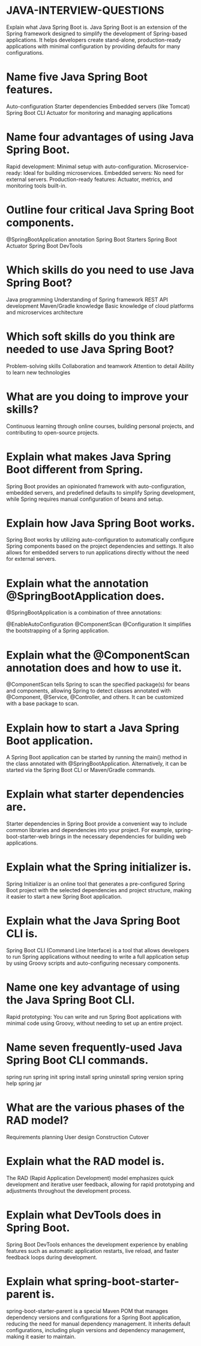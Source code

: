# JAVA-INTERVIEW-QUESTIONS

Explain what Java Spring Boot is.
Java Spring Boot is an extension of the Spring framework designed to simplify the development of Spring-based applications. It helps developers create stand-alone, production-ready applications with minimal configuration by providing defaults for many configurations.

# Name five Java Spring Boot features.

Auto-configuration
Starter dependencies
Embedded servers (like Tomcat)
Spring Boot CLI
Actuator for monitoring and managing applications

# Name four advantages of using Java Spring Boot.

Rapid development: Minimal setup with auto-configuration.
Microservice-ready: Ideal for building microservices.
Embedded servers: No need for external servers.
Production-ready features: Actuator, metrics, and monitoring tools built-in.

# Outline four critical Java Spring Boot components.
@SpringBootApplication annotation
Spring Boot Starters
Spring Boot Actuator
Spring Boot DevTools

# Which skills do you need to use Java Spring Boot?
Java programming
Understanding of Spring framework
REST API development
Maven/Gradle knowledge
Basic knowledge of cloud platforms and microservices architecture

# Which soft skills do you think are needed to use Java Spring Boot?
Problem-solving skills
Collaboration and teamwork
Attention to detail
Ability to learn new technologies

# What are you doing to improve your skills?
Continuous learning through online courses, building personal projects, and contributing to open-source projects.

# Explain what makes Java Spring Boot different from Spring.
Spring Boot provides an opinionated framework with auto-configuration, embedded servers, and predefined defaults to simplify Spring development, while Spring requires manual configuration of beans and setup.

# Explain how Java Spring Boot works.
Spring Boot works by utilizing auto-configuration to automatically configure Spring components based on the project dependencies and settings. It also allows for embedded servers to run applications directly without the need for external servers.

# Explain what the annotation @SpringBootApplication does.
@SpringBootApplication is a combination of three annotations:

@EnableAutoConfiguration
@ComponentScan
@Configuration
It simplifies the bootstrapping of a Spring application.

# Explain what the @ComponentScan annotation does and how to use it.
@ComponentScan tells Spring to scan the specified package(s) for beans and components, allowing Spring to detect classes annotated with @Component, @Service, @Controller, and others. It can be customized with a base package to scan.

# Explain how to start a Java Spring Boot application.
A Spring Boot application can be started by running the main() method in the class annotated with @SpringBootApplication. Alternatively, it can be started via the Spring Boot CLI or Maven/Gradle commands.

# Explain what starter dependencies are.
Starter dependencies in Spring Boot provide a convenient way to include common libraries and dependencies into your project. For example, spring-boot-starter-web brings in the necessary dependencies for building web applications.

# Explain what the Spring initializer is.
Spring Initializer is an online tool that generates a pre-configured Spring Boot project with the selected dependencies and project structure, making it easier to start a new Spring Boot application.

# Explain what the Java Spring Boot CLI is.
Spring Boot CLI (Command Line Interface) is a tool that allows developers to run Spring applications without needing to write a full application setup by using Groovy scripts and auto-configuring necessary components.

# Name one key advantage of using the Java Spring Boot CLI.
Rapid prototyping: You can write and run Spring Boot applications with minimal code using Groovy, without needing to set up an entire project.

# Name seven frequently-used Java Spring Boot CLI commands.

spring run
spring init
spring install
spring uninstall
spring version
spring help
spring jar

# What are the various phases of the RAD model?

Requirements planning
User design
Construction
Cutover

# Explain what the RAD model is.
The RAD (Rapid Application Development) model emphasizes quick development and iterative user feedback, allowing for rapid prototyping and adjustments throughout the development process.

# Explain what DevTools does in Spring Boot.
Spring Boot DevTools enhances the development experience by enabling features such as automatic application restarts, live reload, and faster feedback loops during development.

# Explain what spring-boot-starter-parent is.
spring-boot-starter-parent is a special Maven POM that manages dependency versions and configurations for a Spring Boot application, reducing the need for manual dependency management. It inherits default configurations, including plugin versions and dependency management, making it easier to maintain.
